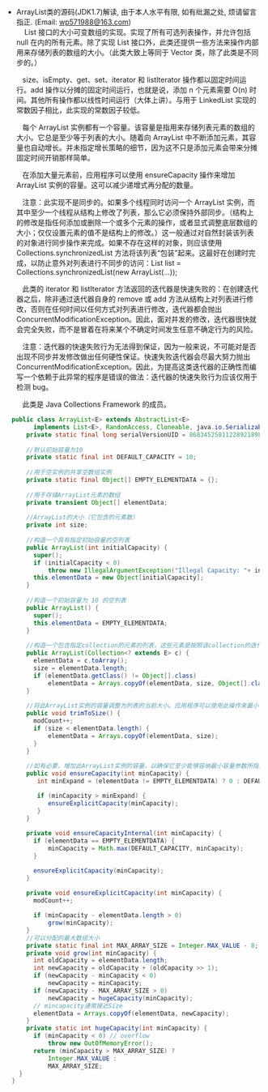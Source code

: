 * ArrayList类的源码(JDK1.7)解读, 由于本人水平有限, 如有纰漏之处, 烦请留言指正. (Email: wp571988@163.com)   
  &nbsp;&nbsp; List 接口的大小可变数组的实现。实现了所有可选列表操作，并允许包括 null 在内的所有元素。除了实现 List 接口外，此类还提供一些方法来操作内部用来存储列表的数组的大小。（此类大致上等同于 Vector 类，除了此类是不同步的。）

  &nbsp;&nbsp; size、isEmpty、get、set、iterator 和 listIterator 操作都以固定时间运行。add 操作以分摊的固定时间运行，也就是说，添加 n 个元素需要 O(n) 时间。其他所有操作都以线性时间运行（大体上讲）。与用于 LinkedList 实现的常数因子相比，此实现的常数因子较低。

  &nbsp;&nbsp; 每个 ArrayList 实例都有一个容量。该容量是指用来存储列表元素的数组的大小。它总是至少等于列表的大小。随着向 ArrayList 中不断添加元素，其容量也自动增长。并未指定增长策略的细节，因为这不只是添加元素会带来分摊固定时间开销那样简单。

  &nbsp;&nbsp; 在添加大量元素前，应用程序可以使用 ensureCapacity 操作来增加 ArrayList 实例的容量。这可以减少递增式再分配的数量。

  &nbsp;&nbsp; 注意：此实现不是同步的。如果多个线程同时访问一个 ArrayList 实例，而其中至少一个线程从结构上修改了列表，那么它必须保持外部同步。（结构上的修改是指任何添加或删除一个或多个元素的操作，或者显式调整底层数组的大小；仅仅设置元素的值不是结构上的修改。）这一般通过对自然封装该列表的对象进行同步操作来完成。如果不存在这样的对象，则应该使用 Collections.synchronizedList 方法将该列表“包装”起来。这最好在创建时完成，以防止意外对列表进行不同步的访问：List list = Collections.synchronizedList(new ArrayList(...));    
  
  &nbsp;&nbsp; 此类的 iterator 和 listIterator 方法返回的迭代器是快速失败的：在创建迭代器之后，除非通过迭代器自身的 remove 或 add 方法从结构上对列表进行修改，否则在任何时间以任何方式对列表进行修改，迭代器都会抛出 ConcurrentModificationException。因此，面对并发的修改，迭代器很快就会完全失败，而不是冒着在将来某个不确定时间发生任意不确定行为的风险。

  &nbsp;&nbsp; 注意：迭代器的快速失败行为无法得到保证，因为一般来说，不可能对是否出现不同步并发修改做出任何硬性保证。快速失败迭代器会尽最大努力抛出 ConcurrentModificationException。因此，为提高这类迭代器的正确性而编写一个依赖于此异常的程序是错误的做法：迭代器的快速失败行为应该仅用于检测 bug。

  &nbsp;&nbsp; 此类是 Java Collections Framework 的成员。
 
```java
  public class ArrayList<E> extends AbstractList<E>
        implements List<E>, RandomAccess, Cloneable, java.io.Serializable {
      private static final long serialVersionUID = 8683452581122892189L;
      
      //默认初始容量为10
      private static final int DEFAULT_CAPACITY = 10;
      
      //用于空实例的共享空数组实例
      private static final Object[] EMPTY_ELEMENTDATA = {};
      
      //用于存储ArrayList元素的数组
      private transient Object[] elementData;
      
      //ArrayList的大小（它包含的元素数）
      private int size;
      
      //构造一个具有指定初始容量的空列表
      public ArrayList(int initialCapacity) {
        super();
        if (initialCapacity < 0)
            throw new IllegalArgumentException("Illegal Capacity: "+ initialCapacity);
        this.elementData = new Object[initialCapacity];
      }
      
      //构造一个初始容量为 10 的空列表
      public ArrayList() {
        super();
        this.elementData = EMPTY_ELEMENTDATA;
      }
      
      //构造一个包含指定collection的元素的列表，这些元素是按照该collection的迭代器返回它们的顺序排列的.
      public ArrayList(Collection<? extends E> c) {
        elementData = c.toArray();
        size = elementData.length;
        if (elementData.getClass() != Object[].class)
            elementData = Arrays.copyOf(elementData, size, Object[].class);
      }
      
      //将此ArrayList实例的容量调整为列表的当前大小。应用程序可以使用此操作来最小化ArrayList实例的存储量
      public void trimToSize() {
        modCount++;
        if (size < elementData.length) {
            elementData = Arrays.copyOf(elementData, size);
        }
      }
      
      //如有必要，增加此ArrayList实例的容量，以确保它至少能够容纳最小容量参数所指定的元素数
      public void ensureCapacity(int minCapacity) {
         int minExpand = (elementData != EMPTY_ELEMENTDATA) ? 0 : DEFAULT_CAPACITY;

         if (minCapacity > minExpand) {
            ensureExplicitCapacity(minCapacity);
         }
      }
      
      private void ensureCapacityInternal(int minCapacity) {
        if (elementData == EMPTY_ELEMENTDATA) {
            minCapacity = Math.max(DEFAULT_CAPACITY, minCapacity);
        }

        ensureExplicitCapacity(minCapacity);
      }
      
      private void ensureExplicitCapacity(int minCapacity) {
        modCount++;

        if (minCapacity - elementData.length > 0)
            grow(minCapacity);
      }
      //可以分配的最大数组大小
      private static final int MAX_ARRAY_SIZE = Integer.MAX_VALUE - 8;
      private void grow(int minCapacity) {
        int oldCapacity = elementData.length;
        int newCapacity = oldCapacity + (oldCapacity >> 1);
        if (newCapacity - minCapacity < 0)
            newCapacity = minCapacity;
        if (newCapacity - MAX_ARRAY_SIZE > 0)
            newCapacity = hugeCapacity(minCapacity);
        // mincapacity通常接近Size
        elementData = Arrays.copyOf(elementData, newCapacity);
      }
      private static int hugeCapacity(int minCapacity) {
        if (minCapacity < 0) // overflow
            throw new OutOfMemoryError();
        return (minCapacity > MAX_ARRAY_SIZE) ?
            Integer.MAX_VALUE :
            MAX_ARRAY_SIZE;
    }
  }
```
